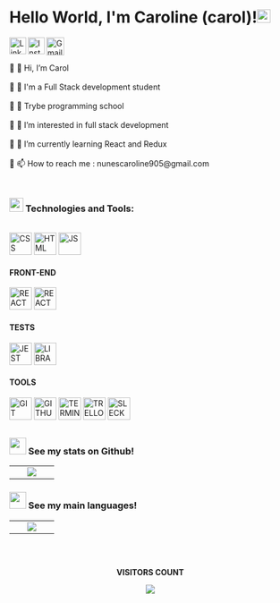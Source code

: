 <h1>Hello World, I'm Caroline (carol)!<img src="https://github.com/TheDudeThatCode/TheDudeThatCode/blob/master/Assets/Earth.gif" width="24px"></h1>

<div>
<a target="_blank" href="https://www.linkedin.com/in/caroline-nunes-desenvolvimento-fullstack/">
  <img align="left" alt="LinkdeIN" width="30px" src="https://cdn-icons-png.flaticon.com/512/1384/1384088.png" />
</a>
<a target="_blank" href="https://www.instagram.com/caarolhn/">
  <img align="left" alt="Instagram" width="30px" src="https://cdn-icons-png.flaticon.com/512/87/87390.png" />
</a>
<a target="_blank" href="mailto:nunescaroline905@gmail.com">
  <img align="left" alt="Gmail" width="32px" src="https://cdn-icons-png.flaticon.com/512/732/732026.png" />
</a>
</div>

<br>

##

<p>
🔹 👋 Hi, I’m  Carol<br><br>
🔹 🌱 I'm a Full Stack development student<br><br>
🔹 🏫️ Trybe programming school<br><br>
🔹 👀 I’m interested in  full stack development<br><br>
🔹 🌱 I’m currently learning React and Redux<br><br>
🔹 📫 How to reach me : nunescaroline905@gmail.com<br><br>
</p>

##

<h3>
  <img width="25px" src="https://cdn-icons-png.flaticon.com/512/3756/3756488.png" /> Technologies and Tools:
</h3>

<br>

<div>
<img width="40px" height="40" src="https://img.icons8.com/nolan/344/css-filetype.png" alt="CSS">
<img width="40px" height="40" src="https://img.icons8.com/nolan/344/html-filetype.png" alt="HTML">
<img width="40px" height="40" src="https://img.icons8.com/nolan/344/javascript.png" alt="JS">
</div>

<div>
<h4>FRONT-END</h4>
<img width="40px" height="40" src="https://img.icons8.com/nolan/344/react-native.png" alt="REACT">
<img width="40px" height="40" src="https://img.icons8.com/color/344/redux.png" alt="REACT">
</div>

<div>
<h4>TESTS</h4>
<img width="40px" height="40" src="https://cdn-icons-png.flaticon.com/512/3949/3949235.png" alt="JEST">
<img width="40px" height="40" src="https://cdn-icons-png.flaticon.com/512/4786/4786679.png" alt="LIBRARY">
</div>

<div>
<h4>TOOLS</h4>
<img width="40px" height="40" src="https://img.icons8.com/nolan/344/git.png" alt="GIT">
<img width="40px" height="40" src="https://img.icons8.com/nolan/344/github.png" alt="GITHUB">
<img width="40px" height="40" src="https://img.icons8.com/nolan/344/console.png" alt="TERMINAL">
<img width="40px" height="40" src="https://img.icons8.com/nolan/344/trello.png" alt="TRELLO">
<img width="40px" height="40" src="https://img.icons8.com/nolan/344/slack.png" alt="SLECK">
</div>

##

#### <h3><img src="https://cdn-icons-png.flaticon.com/512/4940/4940215.png" width="30"> See my stats on Github!</h3>

<table>
  <tr>
    <td width="40%" align="center" vertical-align="middle">
      <img src="https://github-readme-stats.vercel.app/api?username=carolhn&theme=midnight-purple&include_all_commits=true&count_private=true" />
    </td>
   </tr>
</table>
   
#### <h3><img src="https://cdn-icons-png.flaticon.com/512/4940/4940215.png" width="30"> See my main languages!</h3>

<table>
  <tr>
    <td width="40%" align="center" vertical-align="middle">
      <img src="https://github-readme-stats.vercel.app/api/top-langs/?username=carolhn&theme=midnight-purple&layout=compact" />
    </td>
   </tr>
</table>

##

<div align="center">
<br>
<p align="centre"><b>VISITORS COUNT</b></p>  
  <p align="center">
    <img align="center" src="https://komarev.com/ghpvc/?username=carolhn&color=blueviolet&style=for-the-badge" />
</p>
<br>
</div


